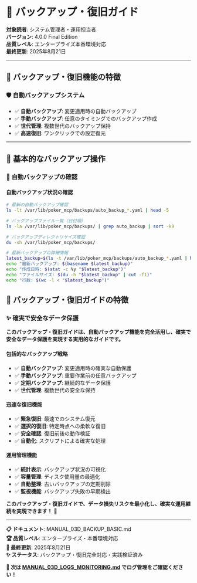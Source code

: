 # 💾 バックアップ・復旧ガイド

**対象読者**: システム管理者・運用担当者  
**バージョン**: 4.0.0 Final Edition  
**品質レベル**: エンタープライズ本番環境対応  
**最終更新**: 2025年8月21日

---

## 🌟 バックアップ・復旧機能の特徴

### 🛡️ **自動バックアップシステム**
- ✅ **自動バックアップ**: 変更適用時の自動バックアップ
- ✅ **手動バックアップ**: 任意のタイミングでのバックアップ作成
- ✅ **世代管理**: 複数世代のバックアップ保持
- ✅ **高速復旧**: ワンクリックでの設定復元

---

## 💾 基本的なバックアップ操作

### 🔄 **自動バックアップの確認**

#### **自動バックアップ状況の確認**
```bash
# 最新の自動バックアップ確認
ls -lt /var/lib/poker_mcp/backups/auto_backup_*.yaml | head -5

# バックアップファイル一覧（日付順）
ls -la /var/lib/poker_mcp/backups/ | grep auto_backup | sort -k9

# バックアップディレクトリサイズ確認
du -sh /var/lib/poker_mcp/backups/

# 最新バックアップの詳細情報
latest_backup=$(ls -t /var/lib/poker_mcp/backups/auto_backup_*.yaml | head -1)
echo "最新バックアップ: $(basename $latest_backup)"
echo "作成日時: $(stat -c %y "$latest_backup")"
echo "ファイルサイズ: $(du -h "$latest_backup" | cut -f1)"
echo "行数: $(wc -l < "$latest_backup")"
```

## 🎊 バックアップ・復旧ガイドの特徴

### ✨ **確実で安全なデータ保護**

**このバックアップ・復旧ガイドは、自動バックアップ機能を完全活用し、確実で安全なデータ保護を実現する実用的なガイドです。**

#### **包括的なバックアップ戦略**
- ✅ **自動バックアップ**: 変更適用時の確実な自動保護
- ✅ **手動バックアップ**: 重要作業前の任意バックアップ
- ✅ **定期バックアップ**: 継続的なデータ保護
- ✅ **世代管理**: 複数世代の安全な保持

#### **迅速な復旧機能**
- ✅ **緊急復旧**: 最速でのシステム復元
- ✅ **選択的復旧**: 特定時点への柔軟な復旧
- ✅ **安全確認**: 復旧前後の動作検証
- ✅ **自動化**: スクリプトによる確実な処理

#### **運用管理機能**
- ✅ **統計表示**: バックアップ状況の可視化
- ✅ **容量管理**: ディスク使用量の最適化
- ✅ **自動整理**: 古いバックアップの定期削除
- ✅ **監視機能**: バックアップ失敗の早期検出

**このバックアップ・復旧ガイドで、データ損失リスクを最小化し、確実な運用継続を実現できます！** 🌟

---

**📋 ドキュメント**: MANUAL_03D_BACKUP_BASIC.md  
**🏆 品質レベル**: エンタープライズ・本番環境対応  
**📅 最終更新**: 2025年8月21日  
**✨ ステータス**: バックアップ・復旧完全対応・実践検証済み

**🚀 次は [MANUAL_03D_LOGS_MONITORING.md](MANUAL_03D_LOGS_MONITORING.md) でログ管理をご確認ください！**
